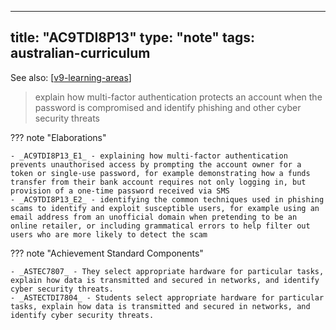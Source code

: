 
---
title: "AC9TDI8P13"
type: "note"
tags: australian-curriculum
---

See also: [[v9-learning-areas]]

> explain how multi-factor authentication protects an account when the password is compromised and identify phishing and other cyber security threats

??? note "Elaborations"

	- _AC9TDI8P13_E1_ - explaining how multi-factor authentication prevents unauthorised access by prompting the account owner for a token or single-use password, for example demonstrating how a funds transfer from their bank account requires not only logging in, but provision of a one-time password received via SMS
	- _AC9TDI8P13_E2_ - identifying the common techniques used in phishing scams to identify and exploit susceptible users, for example using an email address from an unofficial domain when pretending to be an online retailer, or including grammatical errors to help filter out users who are more likely to detect the scam
??? note "Achievement Standard Components"

	- _ASTEC7807_ - They select appropriate hardware for particular tasks, explain how data is transmitted and secured in networks, and identify cyber security threats.
	- _ASTECTDI7804_ - Students select appropriate hardware for particular tasks, explain how data is transmitted and secured in networks, and identify cyber security threats.

[//begin]: # "Autogenerated link references for markdown compatibility"
[v9-learning-areas]: ../v9-learning-areas "Learning Areas"
[//end]: # "Autogenerated link references"
